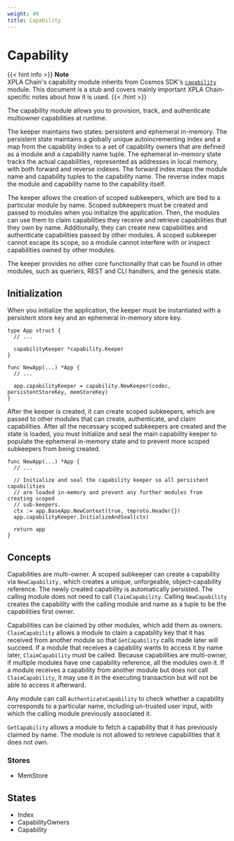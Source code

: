 ```yaml
---
weight: 40
title: Capability
---
```


# Capability

{{< hint info >}}
**Note**  
XPLA Chain's capability module inherits from Cosmos SDK's [`capability`](https://docs.cosmos.network/master/modules/capability/) module. This document is a stub and covers mainly important XPLA Chain-specific notes about how it is used.
{{< /hint >}}

The capability module allows you to provision, track, and authenticate multiowner capabilities at runtime.

The keeper maintains two states: persistent and ephemeral in-memory. The persistent state maintains a globally unique autoincrementing index and a map from the capability index to a set of capability owners that are defined as a module and a capability name tuple. The ephemeral in-memory state tracks the actual capabilities, represented as addresses in local memory, with both forward and reverse indexes. The forward index maps the module name and capability tuples to the capability name. The reverse index maps the module and capability name to the capability itself.

The keeper allows the creation of scoped subkeepers, which are tied to a particular module by name. Scoped subkeepers must be created and passed to modules when you initialize the application. Then, the modules can use them to claim capabilities they receive and retrieve capabilities that they own by name. Additionally, they can create new capabilities and authenticate capabilities passed by other modules. A scoped subkeeper cannot escape its scope, so a module cannot interfere with or inspect capabilities owned by other modules.

The keeper provides no other core functionality that can be found in other modules, such as queriers, REST and CLI handlers, and the genesis state.

## Initialization

When you initialize the application, the keeper must be instantiated with a persistent store key and an ephemeral in-memory store key.

```golang
type App struct {
  // ...

  capabilityKeeper *capability.Keeper
}

func NewApp(...) *App {
  // ...

  app.capabilityKeeper = capability.NewKeeper(codec, persistentStoreKey, memStoreKey)
}
```

After the keeper is created, it can create scoped subkeepers, which are passed to other modules that can create, authenticate, and claim capabilities. After all the necessary scoped subkeepers are created and the state is loaded, you must initialize and seal the main capability keeper to populate the ephemeral in-memory state and to prevent more scoped subkeepers from being created.

```golang
func NewApp(...) *App {
  // ...

  // Initialize and seal the capability keeper so all persistent capabilities
  // are loaded in-memory and prevent any further modules from creating scoped
  // sub-keepers.
  ctx := app.BaseApp.NewContext(true, tmproto.Header{})
  app.capabilityKeeper.InitializeAndSeal(ctx)

  return app
}
```

## Concepts

Capabilities are multi-owner. A scoped subkeeper can create a capability via `NewCapability,` which creates a unique, unforgeable, object-capability reference. The newly created capability is automatically persisted. The calling module does not need to call `ClaimCapability`. Calling `NewCapability` creates the capability with the calling module and name as a tuple to be the capabilities first owner.

Capabilities can be claimed by other modules, which add them as owners. `ClaimCapability` allows a module to claim a capability key that it has received from another module so that `GetCapability` calls made later will succeed. If a module that receives a capability wants to access it by name later, `ClaimCapability` must be called. Because capabilities are multi-owner, if multiple modules have one capability reference, all the modules own it. If a module receives a capability from another module but does not call `ClaimCapability`, it may use it in the executing transaction but will not be able to access it afterward.

Any module can call `AuthenticateCapability` to check whether a capability corresponds to a particular name, including un-trusted user input, with which the calling module previously associated it.

`GetCapability` allows a module to fetch a capability that it has previously claimed by name. The module is not allowed to retrieve capabilities that it does not own.

### Stores

- MemStore

## States

- Index
- CapabilityOwners
- Capability
